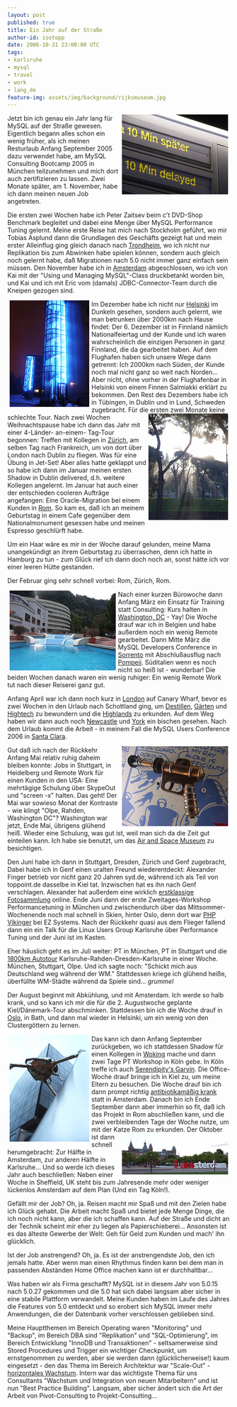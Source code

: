 ```yaml
---
layout: post
published: true
title: Ein Jahr auf der Straße
author-id: isotopp
date: 2006-10-31 23:00:00 UTC
tags:
- karlsruhe
- mysql
- travel
- work
- lang_de
feature-img: assets/img/background/rijksmuseum.jpg
---
```

<!--s9ymdb:4099--><img width='240' height='180' style="float: right; border: 0px; padding-left: 5px; padding-right: 5px;" src="/uploads/train_delayed.jpg" alt="" /> Jetzt bin ich genau ein Jahr lang für MySQL auf der Straße gewesen. Eigentlich begann alles schon ein wenig früher, als ich meinen Resturlaub Anfang September 2005 dazu verwendet habe, am MySQL Consulting Bootcamp 2005 in München teilzunehmen und mich dort auch zertifizieren zu lassen. Zwei Monate später, am 1. November, habe ich dann meinen neuen Job angetreten.

Die ersten zwei Wochen habe ich Peter Zaitsev beim c't DVD-Shop Benchmark begleitet und dabei eine Menge über MySQL Performance Tuning gelernt. Meine erste Reise hat mich nach Stockholm geführt, wo mir Tobias Asplund dann die Grundlagen des Geschäfts gezeigt hat und mein erster Alleinflug ging gleich danach nach <a href="http://flickr.com/photos/isotopp/sets/1517461/">Trondheim</a>, wo ich nicht nur Replikation bis zum Abwinken habe spielen können, sondern auch gleich noch gelernt habe, daß Migrationen nach 5.0 nicht immer ganz einfach sein müssen. Den November habe ich in <a href="http://flickr.com/photos/isotopp/sets/1517181/">Amsterdam</a> abgeschlossen, wo ich von Kai mit der "Using und Managing MySQL"-Class druckbetankt worden bin, und Kai und ich mit Eric vom (damals) JDBC-Connector-Team durch die Kneipen gezogen sind.


<!--s9ymdb:4098--><img width='180' height='240' style="float: left; border: 0px; padding-left: 5px; padding-right: 5px;" src="/uploads/helsinki_hotel.jpg" alt="" /> Im Dezember habe ich nicht nur <a href="http://flickr.com/photos/isotopp/sets/1517298/">Helsinki</a> im Dunkeln gesehen, sondern auch gelernt, wie man betrunken über 2000km nach Hause findet: Der 6. Dezember ist in Finnland nämlich Nationalfeiertag und der Kunde und ich waren wahrscheinlich die einzigen Personen in ganz Finnland, die da gearbeitet haben. Auf dem Flughafen haben sich unsere Wege dann getrennt: Ich 2000km nach Süden, der Kunde noch mal nicht ganz so weit nach Norden... Aber nicht, ohne vorher in der Flughafenbar in Helsinki von einem Finnen Salmiakki erklärt zu bekommen. Den Rest des Dezembers habe ich in Tübingen, in Dublin und in Lund, Schweden zugebracht. Für die ersten zwei Monate keine schlechte Tour.

<!--s9ymdb:4100--><img width='180' height='240' style="float: right; border: 0px; padding-left: 5px; padding-right: 5px;" src="/uploads/rome_sunlight.jpg" alt="" /> Nach zwei Wochen Weihnachtspause habe ich dann das Jahr mit einer 4-Länder- an-einem- Tag-Tour begonnen: Treffen mit Kollegen in <a href="http://flickr.com/photos/isotopp/sets/72057594060136768/">Zürich</a>, am selben Tag nach Frankreich, um von dort über London nach Dublin zu fliegen. Was für eine Übung in Jet-Set! Aber alles hatte geklappt und so habe ich dann im Januar meinen ersten Shadow in Dublin delivered, d.h. weitere Kollegen angelernt. Im Januar hat auch einer der entschieden cooleren Aufträge angefangen: Eine Oracle-Migration bei einem Kunden in <a href="http://flickr.com/photos/isotopp/sets/1818298/">Rom</a>. So kam es, daß ich an meinem Geburtstag in einem Cafe gegenüber dem Nationalmonument gesessen habe und meinen Espresso geschlürft habe.

Um ein Haar wäre es mir in der Woche darauf gelunden, meine Mama unangekündigt an ihrem Geburtstag zu überraschen, denn ich hatte in Hamburg zu tun - zum Glück rief ich dann doch noch an, sonst hätte ich vor einer leeren Hütte gestanden. 

Der Februar ging sehr schnell vorbei: Rom, Zürich, Rom. 

<!--s9ymdb:4101--><img width='240' height='180' style="float: left; border: 0px; padding-left: 5px; padding-right: 5px;" src="/uploads/hilton_sorrento.jpg" alt="" /> Nach einer kurzen Bürowoche dann Anfang März ein Einsatz für Training statt Consulting: Kurs halten in <a href="http://flickr.com/photos/isotopp/sets/72057594073244248/">Washington, DC</a> - Yay! Die Woche drauf war ich in Belgien und habe außerdem noch ein wenig Remote gearbeitet. Dann Mitte März die MySQL Developers Conference in <a href="http://flickr.com/photos/isotopp/sets/72057594081059126/">Sorrento</a> mit Abschlußausflug nach <a href="http://flickr.com/photos/isotopp/sets/72057594086364760/">Pompeii</a>. Süditalien wenn es noch nicht so heiß ist - wunderbar! Die beiden Wochen danach waren ein wenig ruhiger: Ein wenig Remote Work tut nach dieser Reiserei ganz gut. 

Anfang April war ich dann noch kurz in <a href="http://flickr.com/photos/isotopp/sets/72057594101102683/">London</a> auf Canary Wharf, bevor es zwei Wochen in den Urlaub nach Schottland ging, um <a href="http://flickr.com/photos/isotopp/sets/72057594110453200/">Destillen</a>, <a href="http://flickr.com/photos/isotopp/sets/72057594110420030/">Gärten</a> und <a href="http://flickr.com/photos/isotopp/sets/72057594111153226/">Hightech</a> zu bewundern und die <a href="http://flickr.com/photos/isotopp/sets/72057594110452512/">Highlands</a> zu erkunden. Auf dem Weg haben wir dann auch noch <a href="http://flickr.com/photos/isotopp/sets/72057594109607949/">Newcastle</a> und <a href="http://flickr.com/photos/isotopp/sets/72057594111165142/">York</a> ein bischen gesehen. Nach dem Urlaub kommt die Arbeit - in meinem Fall die MySQL Users Conference 2006 in <a href="http://flickr.com/photos/isotopp/sets/72057594116763450/">Santa Clara</a>. 

<!--s9ymdb:4102--><img width='240' height='180' style="float: right; border: 0px; padding-left: 5px; padding-right: 5px;" src="/uploads/raygun.jpg" alt="" /> Gut daß ich nach der Rückkehr Anfang Mai relativ ruhig daheim bleiben konnte: Jobs in Stuttgart, in Heidelberg und Remote Work für einen Kunden in den USA: Eine mehrtägige Schulung über SkypeOut und "screen -x" halten. Das geht! Der Mai war sowieso Monat der Kontraste - wie klingt "Olpe, Rahden, Washington DC"? Washington war jetzt, Ende Mai, übrigens glühend heiß. Wieder eine Schulung, was gut ist, weil man sich da die Zeit gut einteilen kann. Ich habe sie benutzt, um das <a href="http://flickr.com/photos/isotopp/sets/72157594153195373/">Air and Space Museum</a> zu besichtigen.

Den Juni habe ich dann in Stuttgart, Dresden, Zürich und Genf zugebracht, Dabei habe ich in Genf einen uralten Freund wiederentdeckt: Alexander Finger betrieb vor nicht ganz 20 Jahren syd.de, während ich als Teil von toppoint.de dasselbe in Kiel tat. Inzwischen hat es ihn nach Genf verschlagen. Alexander hat außerdem eine wirklich <a href="http://flickr.com/photos/genevainformation/">erstklassige Fotosammlung</a> online. Ende Juni dann der erste Zweitages-Workshop Performancetuning in München und zwischendurch über das Mittsommer-Wochenende noch mal schnell in Skien, hinter Oslo, denn dort war <a href="http://flickr.com/photos/isotopp/sets/72157594175827745/">PHP Vikinger</a> bei EZ Systems. Nach der Rückkehr quasi aus dem Flieger fallend dann ein ein Talk für die Linux Users Group Karlsruhe über Performance Tuning und der Juni ist im Kasten.

Eher häuslich geht es im Juli weiter: PT in München, PT in Stuttgart und die <a href="http://blog.koehntopp.de/archives/1320-Sommerwind....html">1800km Autotour</a> Karlsruhe-Rahden-Dresden-Karlsruhe in einer Woche. München, Stuttgart, Olpe. Und ich sagte noch: "Schickt mich aus Deutschland weg während der WM." Stattdessen kriege ich glühend heiße, überfüllte WM-Städte während da Spiele sind... *grummel*

Der August beginnt mit Abkühlung, und mit Amsterdam. Ich werde so halb krank, und so kann ich mir die für die 2. Augustwoche geplante Kiel/Dänemark-Tour abschminken. Stattdessen bin ich die Woche drauf in <a href="http://flickr.com/photos/isotopp/sets/72157594243837761/">Oslo</a>, in Bath, und dann mal wieder in Helsinki, um ein wenig von den Clustergöttern zu lernen. 

<!--s9ymdb:4103--><img width='180' height='240' style="float: left; border: 0px; padding-left: 5px; padding-right: 5px;" src="/uploads/woking_martian.jpg" alt="" /> Das kann ich dann Anfang September zurückgeben, wo ich stattdessen Shadow für einen Kollegen in <a href="http://flickr.com/photos/isotopp/sets/72157594268558446/">Woking</a> mache und dann zwei Tage PT Workshop in Köln gebe. In Köln treffe ich auch <a href="http://garv.in/serendipity/archives/976-Koelnisch-Walking-mit-Kris-und-Barbara-Schoeneberger.html">Serendipity's Garvin</a>. Die Office-Woche drauf bringe ich in Kiel zu, um meine Eltern zu besuchen. Die Woche drauf bin ich dann prompt richtig <a href="http://blog.koehntopp.de/archives/1408-Kris-krank-zu-Haus.html">antibiotikamäßig krank</a> statt in Amsterdam. Danach bin ich Ende September dann aber immerhin so fit, daß ich das Projekt in Rom abschließen kann, und die zwei verbleibenden Tage der Woche nutze, um mit der Katze Rom zu erkunden.

<!--s9ymdb:4104--><img width='240' height='93' style="float: right; border: 0px; padding-left: 5px; padding-right: 5px;" src="/uploads/i_am_sterdam.jpg" alt="" /> Der Oktober ist dann schnell herumgebracht: Zur Hälfte in Amsterdam, zur anderen Hälfte in Karlsruhe... Und so werde ich dieses Jahr auch beschließen: Neben einer Woche in Sheffield, UK steht bis zum Jahresende mehr oder weniger lückenlos Amsterdam auf dem Plan (Und ein Tag Köln!).

Gefällt mir der Job? Oh, ja. Reisen macht mir Spaß und mit den Zielen habe ich Glück gehabt. Die Arbeit macht Spaß und bietet jede Menge Dinge, die ich noch nicht kann, aber die ich schaffen kann. Auf der Straße und dicht an der Technik scheint mir eher zu liegen als Papierschieberei... Ansonsten ist es das älteste Gewerbe der Welt: Geh für Geld zum Kunden und mach' ihn glücklich.

Ist der Job anstrengend? Oh, ja. Es ist der anstrengendste Job, den ich jemals hatte. Aber wenn man einen Rhythmus finden kann bei dem man in passenden Abständen Home Office machen kann ist er durchhaltbar...

Was haben wir als Firma geschafft? MySQL ist in diesem Jahr von 5.0.15 nach 5.0.27 gekommen und die 5.0 hat sich dabei langsam aber sicher in eine stabile Plattform verwandelt. Meine Kunden haben im Laufe des Jahres die Features von 5.0 entdeckt und so erobert sich MySQL immer mehr Anwendungen, die der Datenbank vorher verschlossen geblieben sind. 

Meine Hauptthemen im Bereich Operating waren "Monitoring" und "Backup", im Bereich DBA sind "Replikation" und "SQL-Optimierung", im Bereich Entwicklung "InnoDB und Transaktionen" - seltsamerweise sind Stored Procedures und Trigger ein wichtiger Checkpunkt, um ernstgenommen zu werden, aber sie werden dann (glücklicherweise!) kaum eingesetzt - den das Thema im Bereich Architektur war "Scale-Out" - <a href="http://blog.koehntopp.de/archives/1349-Leben-mit-Fehlern-der-Schluessel-zum-Scaleout.html">horizontales Wachstum</a>. Intern war das wichtigste Thema für uns Consultants "Wachstum und Integration von neuen Mitarbeitern" und ist nun "Best Practice Building". Langsam, aber sicher ändert sich die Art der Arbeit von Pivot-Consulting to Projekt-Consulting...
